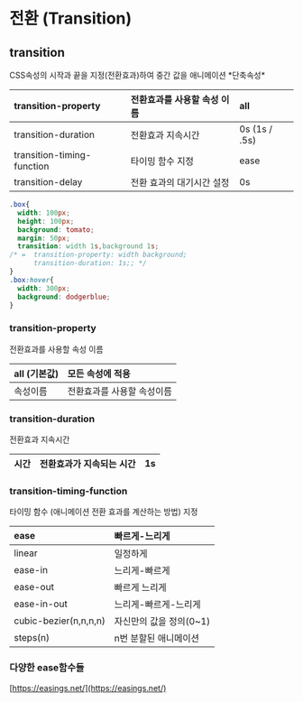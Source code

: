 # 전환 \(Transition\)

## transition

CSS속성의 시작과 끝을 지정\(전환효과\)하여 중간 값을 애니메이션 \*단축속성\*

| transition-property | 전환효과를 사용할 속성 이름 | all |
| :--- | :--- | :--- |
| transition-duration | 전환효과 지속시간 | 0s \(1s / .5s\) |
| transition-timing-function | 타이밍 함수 지정 | ease |
| transition-delay | 전환 효과의 대기시간 설정 | 0s |

```css
.box{
  width: 100px;
  height: 100px;
  background: tomato;
  margin: 50px;
  transition: width 1s,background 1s;
/* =  transition-property: width background;
      transition-duration: 1s;; */
}
.box:hover{
  width: 300px;
  background: dodgerblue;
} 
```



### transition-property

전환효과를 사용할 속성 이름

| all \(기본값\) | 모든 속성에 적용 |
| :--- | :--- |
| 속성이름 | 전환효과를 사용할 속성이름 |



### transition-duration

전환효과 지속시간

| 시간 | 전환효과가 지속되는 시간 | 1s |
| :--- | :--- | :--- |




### transition-timing-function

타이밍 함수 \(애니메이션 전환 효과를 계산하는 방법\) 지정

| ease | 빠르게-느리게 |
| :--- | :--- |
| linear | 일정하게 |
| ease-in | 느리게-빠르게 |
| ease-out | 빠르게 느리게 |
| ease-in-out | 느리게-빠르게-느리게 |
| cubic-bezier\(n,n,n,n\) | 자신만의 값을 정의\(0~1\) |
| steps\(n\) | n번 분할된 애니메이션 |

### 

### 다양한 ease함수들

[https://easings.net/](https://easings.net/)  



